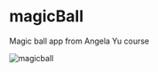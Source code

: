 # magicBall
Magic ball app from Angela Yu course



![magicball](https://github.com/Hesoyam07/magicBall/assets/140389449/cb100a8d-590a-47a7-a3e3-0cf342ae7b95)
